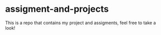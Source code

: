 # assigment-and-projects
This is a repo that contains my project and assigments, feel free to take a look!
